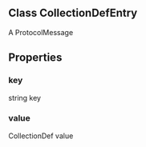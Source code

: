 ## Class CollectionDefEntry
A ProtocolMessage
## Properties
### key
string key
### value
CollectionDef value
